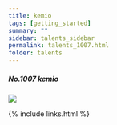```yaml
---
title: kemio 
tags: [getting_started]
summary: ""
sidebar: talents_sidebar
permalink: talents_1007.html
folder: talents
---
```



##### No.1007 kemio

![](https://yt3.ggpht.com/ytc/AKedOLQSCL4bJQuT5OEU3PMvDr21MblpzMREQr-B0dlXkw=s176-c-k-c0x00ffffff-no-rj)





{% include links.html %}

